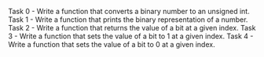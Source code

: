Task  0 - Write a function that converts a binary number to an unsigned int.
Task 1 - Write a function that prints the binary representation of a number.
Task 2 - Write a function that returns the value of a bit at a given index.
Task 3 - Write a function that sets the value of a bit to 1 at a given index.
Task 4 - Write a function that sets the value of a bit to 0 at a given index.

